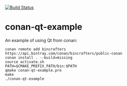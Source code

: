 [![Build Status](https://travis-ci.org/MartinDelille/conan-qt-example.svg?branch=master)](https://travis-ci.org/MartinDelille/conan-qt-example)

# conan-qt-example

An example of using Qt from conan:

```
conan remote add bincrafters https://api.bintray.com/conan/bincrafters/public-conan
conan install . --build=missing
source activate.sh
PATH=$CMAKE_PREFIX_PATH/bin:$PATH
qmake conan-qt-example.pro
make
./conan-qt-example
```
